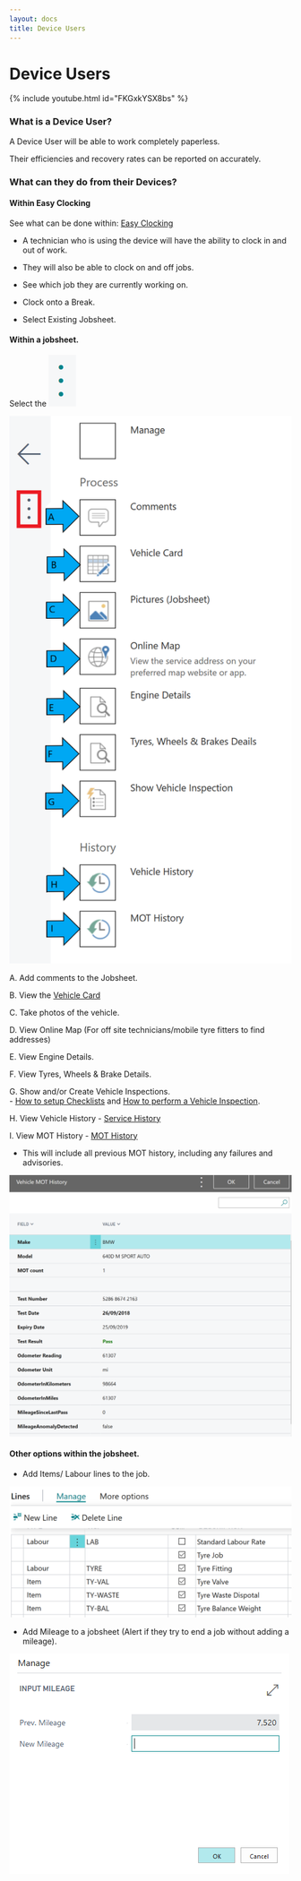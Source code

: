 ```yaml
---
layout: docs
title: Device Users
---
```


#   Device Users 

{% include youtube.html id="FKGxkYSX8bs" %}

### What is a Device User?

A Device User will be able to work completely paperless. 

Their efficiencies and recovery rates can be reported on accurately.

### What can they do from their Devices? 

####    Within Easy Clocking 

See what can be done within: [Easy Clocking](/docs/garagehive-easy-clocking.html "Easy Clocking")

* A technician who is using the device will have the ability to clock in and out of work. 

* They will also be able to clock on and off jobs.

*   See which job they are currently working on. 

*   Clock onto a Break. 

*   Select Existing Jobsheet. 

####    Within a jobsheet. 

Select the  ![](media/garagehive-device-user9.png)

![](media/garagehive-device-user10.png)

A.      Add comments to the Jobsheet. 

B.    View the [Vehicle Card](/docs/garagehive-vehicle-card.html "Vehicle Card")

C.  Take photos of the vehicle. 

D.  View Online Map (For off site technicians/mobile tyre fitters to find addresses)

E.  View Engine Details. 

F.  View Tyres, Wheels & Brake Details. 

G.  Show and/or Create Vehicle Inspections.<br> -   [How to setup Checklists](docs/garagehive-checklist-how-to-create.html "How to setup Checklists in Garage Hive") and [How to perform a Vehicle Inspection](/docs/garagehive-technicians-vehicle-inspections.html "How to perform a Vehicle Inspection").

H.  View Vehicle History - [ Service History](/docs/garagehive-service-history.html "Service History")

I.  View MOT History - [MOT History](/docs/garagehive-service-history.html "Service History")
-   This will include all previous MOT history, including any failures and advisories. 

![](media/garagehive-device-user11.png)

####    Other options within the jobsheet. 

*   Add Items/ Labour lines to the job. 

![](media/garagehive-device-user6.png)

*   Add Mileage to a jobsheet (Alert if they try to end a job without adding a mileage).

![](media/garagehive-device-user8.png)






